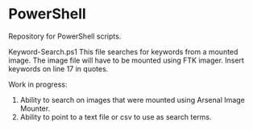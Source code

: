 # PowerShell

Repository for PowerShell scripts.

Keyword-Search.ps1
This file searches for keywords from a mounted image. The image file will have to be mounted using FTK imager. Insert keywords on line 17 in quotes.

Work in progress:
1. Ability to search on images that were mounted using Arsenal Image Mounter.
2. Ability to point to a text file or csv to use as search terms.
